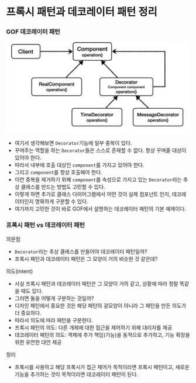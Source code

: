 # 프록시 패턴과 데코레이터 패턴 정리

### GOF 데코레이터 패턴

![18.png](Image%2F18.png)
- 여기서 생각해보면 ``Decorator``기능에 일부 중복이 있다.
- 꾸며주는 역할을 하는 ``Decorator``들은 스스로 존재할 수 없다. 항상 꾸며줄 대상이 있어야 한다.
- 따라서 내부에 호출 대상인 ``component``를 가지고 있어야 한다.
- 그리고 ``component``를 항상 호출해야 한다.
- 이런 중복을 제거하기 위해 ``component``를 속성으로 가지고 있는 ``Decorator``라는 추상 클래스를 만드는 방법도 고민할 수 있다.
- 이렇게 하면 추가로 클래스 다이어그램에서 어떤 것이 실제 컴포넌트 인지, 데코레이터인지 명확하게 구분할 수 있다.
- 여기까지 고민한 것이 바로 GOF에서 설명하는 데코레이터 패턴의 기본 예제이다.

### 프록시 패턴 vs 데코레이터 패턴

의문점
- ``Decorator``라는 추상 클래스를 만들어야 데코레이터 패턴일까?
- 프록시 패턴과 데코레이터 패턴은 그 모양이 거의 비슷한 것 같은데?

의도(intent)
- 사실 프록시 패턴과 데코레이터 패턴은 그 모양이 거의 같고, 상황에 따라 정말 똑같을 때도 있다.
- 그러면 둘을 어떻게 구분하는 것일까?
- 디자인 패턴에서 중요한 것은 해당 패턴의 겉모양이 아니라 그 패턴을 만든 의도가 더 중요하다.
- 따라서 의도에 따라 패턴을 구분한다.
- 프록시 패턴의 의도: 다른 개체에 대한 접근을 제어하기 위해 대리자를 제공
- 데코레이터 패턴의 의도: 객체에 추가 책임(기능)을 동적으로 추가하고, 기능 확장을 위한 유연한 대안 제공

정리
- 프록시를 사용하고 해당 프록시가 접근 제어가 목적이라면 프록시 패턴이고, 새로운 기능을 추가하는 것이 목적이라면
  데코레이터 패턴이 된다.


